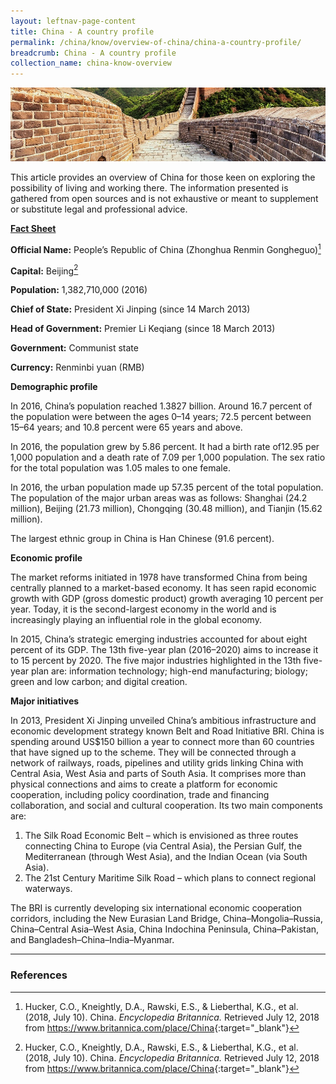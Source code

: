 ```yaml
---
layout: leftnav-page-content
title: China - A country profile
permalink: /china/know/overview-of-china/china-a-country-profile/
breadcrumb: China - A country profile
collection_name: china-know-overview
---
```


<img src="\images\china-overview\china-profile.jpg" alt="china profile banner" style="width:800px;" />

This article provides an overview of China for those keen on exploring the possibility of living and working there. The information presented is gathered from open sources and is not exhaustive or meant to supplement or substitute legal and professional advice.



<u>**Fact Sheet**</u>

**Official Name:** People’s Republic of China (Zhonghua Renmin Gongheguo)[^1]

**Capital:** Beijing[^2]

**Population:** 1,382,710,000 (2016)

**Chief of State:** President Xi Jinping (since 14 March 2013)

**Head of Government:** Premier Li Keqiang (since 18 March 2013)

**Government:** Communist state

**Currency:** Renminbi yuan (RMB)

[^1]: Hucker, C.O., Kneightly, D.A., Rawski, E.S., & Lieberthal, K.G., et al. (2018, July 10). China. *Encyclopedia Britannica.* Retrieved July 12, 2018 from <https://www.britannica.com/place/China>{:target="_blank"}
[^2]: Hucker, C.O., Kneightly, D.A., Rawski, E.S., & Lieberthal, K.G., et al. (2018, July 10). China. *Encyclopedia Britannica.* Retrieved July 12, 2018 from <https://www.britannica.com/place/China>{:target="_blank"}



**Demographic profile**

In 2016, China’s population reached 1.3827 billion. Around 16.7 percent of the population were between the ages 0–14 years; 72.5 percent between 15–64 years; and 10.8 percent were 65 years and above.

In 2016, the population grew by 5.86 percent. It had a birth rate of12.95 per 1,000 population and a death rate of 7.09 per 1,000 population. The sex ratio for the total population was 1.05 males to one female.

In 2016, the urban population made up 57.35 percent of the total population. The population of the major urban areas was as follows: Shanghai (24.2 million), Beijing (21.73 million), Chongqing (30.48 million), and Tianjin (15.62 million).

The largest ethnic group in China is Han Chinese (91.6 percent).



**Economic profile**

The market reforms initiated in 1978 have transformed China from being centrally planned to a market-based economy. It has seen rapid economic growth with GDP (gross domestic product) growth averaging 10 percent per year. Today, it is the second-largest economy in the world and is increasingly playing an influential role in the global economy.

In 2015, China’s strategic emerging industries accounted for about eight percent of its GDP. The 13th five-year plan (2016–2020) aims to increase it to 15 percent by 2020. The five major industries highlighted in the 13th five-year plan are: information technology; high-end manufacturing; biology; green and low carbon; and digital creation.



**Major initiatives**

In 2013, President Xi Jinping unveiled China’s ambitious infrastructure and economic development strategy known Belt and Road Initiative BRI. China is spending around US$150 billion a year to connect more than 60 countries that have signed up to the scheme. They will be connected through a network of railways, roads, pipelines and utility grids linking China with Central Asia, West Asia and parts of South Asia. It comprises more than physical connections and aims to create a platform for economic cooperation, including policy coordination, trade and financing collaboration, and social and cultural cooperation. Its two main components are:

1. The Silk Road Economic Belt – which is envisioned as three routes connecting China to Europe (via Central Asia), the Persian Gulf, the Mediterranean (through West Asia), and the Indian Ocean (via South Asia).
2. The 21st Century Maritime Silk Road – which plans to connect regional waterways.

The BRI is currently developing six international economic cooperation corridors, including the New Eurasian Land Bridge, China–Mongolia–Russia, China–Central Asia–West Asia, China Indochina Peninsula, China–Pakistan, and Bangladesh–China–India–Myanmar.

---
### **References**

